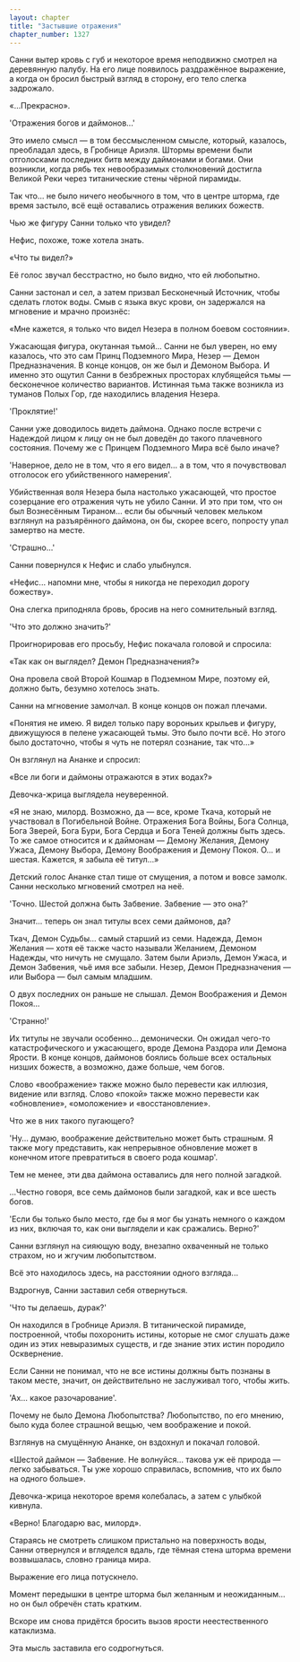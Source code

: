 ```yaml
---
layout: chapter
title: "Застывшие отражения"
chapter_number: 1327
---
```


Санни вытер кровь с губ и некоторое время неподвижно смотрел на деревянную палубу. На его лице появилось раздражённое выражение, а когда он бросил быстрый взгляд в сторону, его тело слегка задрожало.

«…Прекрасно».

'Отражения богов и даймонов...'

Это имело смысл — в том бессмысленном смысле, который, казалось, преобладал здесь, в Гробнице Ариэля. Штормы времени были отголосками последних битв между даймонами и богами. Они возникли, когда рябь тех невообразимых столкновений достигла Великой Реки через титанические стены чёрной пирамиды.

Так что... не было ничего необычного в том, что в центре шторма, где время застыло, всё ещё оставались отражения великих божеств.

Чью же фигуру Санни только что увидел?

Нефис, похоже, тоже хотела знать.

«Что ты видел?»

Её голос звучал бесстрастно, но было видно, что ей любопытно.

Санни застонал и сел, а затем призвал Бесконечный Источник, чтобы сделать глоток воды. Смыв с языка вкус крови, он задержался на мгновение и мрачно произнёс:

«Мне кажется, я только что видел Незера в полном боевом состоянии».

Ужасающая фигура, окутанная тьмой... Санни не был уверен, но ему казалось, что это сам Принц Подземного Мира, Незер — Демон Предназначения. В конце концов, он же был и Демоном Выбора. И именно это ощутил Санни в безбрежных просторах клубящейся тьмы — бесконечное количество вариантов. Истинная тьма также возникла из туманов Полых Гор, где находились владения Незера.

'Проклятие!'

Санни уже доводилось видеть даймона. Однако после встречи с Надеждой лицом к лицу он не был доведён до такого плачевного состояния. Почему же с Принцем Подземного Мира всё было иначе?

'Наверное, дело не в том, что я его видел... а в том, что я почувствовал отголосок его убийственного намерения'.

Убийственная воля Незера была настолько ужасающей, что простое созерцание его отражения чуть не убило Санни. И это при том, что он был Вознесённым Тираном... если бы обычный человек мельком взглянул на разъярённого даймона, он бы, скорее всего, попросту упал замертво на месте.

'Страшно...'

Санни повернулся к Нефис и слабо улыбнулся.

«Нефис... напомни мне, чтобы я никогда не переходил дорогу божеству».

Она слегка приподняла бровь, бросив на него сомнительный взгляд.

'Что это должно значить?'

Проигнорировав его просьбу, Нефис покачала головой и спросила:

«Так как он выглядел? Демон Предназначения?»

Она провела свой Второй Кошмар в Подземном Мире, поэтому ей, должно быть, безумно хотелось знать.

Санни на мгновение замолчал. В конце концов он пожал плечами.

«Понятия не имею. Я видел только пару вороньих крыльев и фигуру, движущуюся в пелене ужасающей тьмы. Это было почти всё. Но этого было достаточно, чтобы я чуть не потерял сознание, так что...»

Он взглянул на Ананке и спросил:

«Все ли боги и даймоны отражаются в этих водах?»

Девочка-жрица выглядела неуверенной.

«Я не знаю, милорд. Возможно, да — все, кроме Ткача, который не участвовал в Погибельной Войне. Отражения Бога Войны, Бога Солнца, Бога Зверей, Бога Бури, Бога Сердца и Бога Теней должны быть здесь. То же самое относится и к даймонам — Демону Желания, Демону Ужаса, Демону Выбора, Демону Воображения и Демону Покоя. О… и шестая. Кажется, я забыла её титул...»

Детский голос Ананке стал тише от смущения, а потом и вовсе замолк. Санни несколько мгновений смотрел на неё.

'Точно. Шестой должна быть Забвение. Забвение — это она?'

Значит... теперь он знал титулы всех семи даймонов, да?

Ткач, Демон Судьбы... самый старший из семи. Надежда, Демон Желания — хотя её также часто называли Желанием, Демоном Надежды, что ничуть не смущало. Затем были Ариэль, Демон Ужаса, и Демон Забвения, чьё имя все забыли. Незер, Демон Предназначения — или Выбора — был самым младшим.

О двух последних он раньше не слышал. Демон Воображения и Демон Покоя...

'Странно!'

Их титулы не звучали особенно... демонически. Он ожидал чего-то катастрофического и ужасающего, вроде Демона Раздора или Демона Ярости. В конце концов, даймонов боялись больше всех остальных низших божеств, а возможно, даже больше, чем богов.

Слово «воображение» также можно было перевести как иллюзия, видение или взгляд. Слово «покой» также можно перевести как «обновление», «омоложение» и «восстановление».

Что же в них такого пугающего?

'Ну... думаю, воображение действительно может быть страшным. Я также могу представить, как непрерывное обновление может в конечном итоге превратиться в своего рода кошмар'.

Тем не менее, эти два даймона оставались для него полной загадкой.

...Честно говоря, все семь даймонов были загадкой, как и все шесть богов.

'Если бы только было место, где бы я мог бы узнать немного о каждом из них, включая то, как они выглядели и как сражались. Верно?'

Санни взглянул на сияющую воду, внезапно охваченный не только страхом, но и жгучим любопытством.

Всё это находилось здесь, на расстоянии одного взгляда...

Вздрогнув, Санни заставил себя отвернуться.

'Что ты делаешь, дурак?'

Он находился в Гробнице Ариэля. В титанической пирамиде, построенной, чтобы похоронить истины, которые не смог слушать даже один из этих невыразимых существ, и где знание этих истин породило Осквернение.

Если Санни не понимал, что не все истины должны быть познаны в таком месте, значит, он действительно не заслуживал того, чтобы жить.

'Ах... какое разочарование'.

Почему не было Демона Любопытства? Любопытство, по его мнению, было куда более страшной вещью, чем воображение и покой.

Взглянув на смущённую Ананке, он вздохнул и покачал головой.

«Шестой даймон — Забвение. Не волнуйся... такова уж её природа — легко забываться. Ты уже хорошо справилась, вспомнив, что их было на одного больше».

Девочка-жрица некоторое время колебалась, а затем с улыбкой кивнула.

«Верно! Благодарю вас, милорд».

Стараясь не смотреть слишком пристально на поверхность воды, Санни отвернулся и вгляделся вдаль, где тёмная стена шторма времени возвышалась, словно граница мира.

Выражение его лица потускнело.

Момент передышки в центре шторма был желанным и неожиданным... но он был обречён стать кратким.

Вскоре им снова придётся бросить вызов ярости неестественного катаклизма.

Эта мысль заставила его содрогнуться.